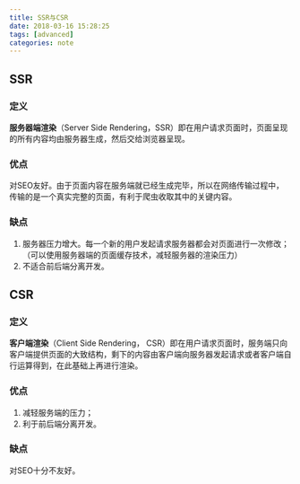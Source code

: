 ```yaml
---
title: SSR与CSR
date: 2018-03-16 15:28:25
tags: [advanced]
categories: note
---
```


## SSR

### 定义

**服务器端渲染**（Server Side Rendering，SSR）即在用户请求页面时，页面呈现的所有内容均由服务器生成，然后交给浏览器呈现。

### 优点

对SEO友好。由于页面内容在服务端就已经生成完毕，所以在网络传输过程中，传输的是一个真实完整的页面，有利于爬虫收取其中的关键内容。

### 缺点

1. 服务器压力增大。每一个新的用户发起请求服务器都会对页面进行一次修改；（可以使用服务器端的页面缓存技术，减轻服务器的渲染压力）
2. 不适合前后端分离开发。

## CSR

### 定义

**客户端渲染**（Client Side Rendering， CSR）即在用户请求页面时，服务端只向客户端提供页面的大致结构，剩下的内容由客户端向服务器发起请求或者客户端自行运算得到，在此基础上再进行渲染。

### 优点

1. 减轻服务端的压力；
2. 利于前后端分离开发。

### 缺点

对SEO十分不友好。
